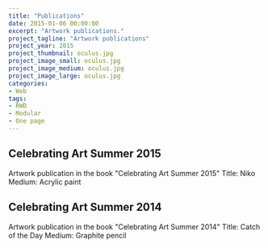 ```yaml
---
title: "Publications"
date: 2015-01-06 00:00:00
excerpt: "Artwork publications."
project_tagline: "Artwork publications"
project_year: 2015
project_thumbnail: oculus.jpg
project_image_small: oculus.jpg
project_image_medium: oculus.jpg
project_image_large: oculus.jpg
categories:
- Web
tags:
- RWD
- Modular
- One page
---
```


## Celebrating Art Summer 2015

Artwork publication in the book "Celebrating Art Summer 2015"
Title: Niko
Medium: Acrylic paint

## Celebrating Art Summer 2014

Artwork publication in the book "Celebrating Art Summer 2014"​
Title: Catch of the Day
Medium: Graphite pencil 